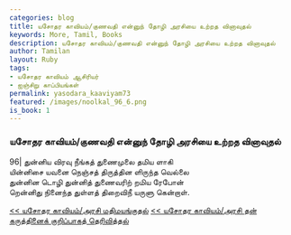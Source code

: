 ```yaml
---  
categories: blog  
title: யசோதர காவியம்/குணவதி என்னுந் தோழி அரசியை உற்றத வினாவுதல்
keywords: More, Tamil, Books  
description: யசோதர காவியம்/குணவதி என்னுந் தோழி அரசியை உற்றத வினாவுதல்
author: Tamilan  
layout: Ruby  
tags:     
- யசோதர காவியம் ஆசிரியர்
- ஐஞ்சிறு காப்பியங்கள்
permalink: yasodara_kaaviyam73  
featured: /images/noolkal_96_6.png  
is_book: 1
---  
```



### யசோதர காவியம்/குணவதி என்னுந் தோழி அரசியை உற்றத வினாவுதல்

96| துன்னிய விரவு நீங்கத் துணைமுலை தமிய ளாகி  
யின்னிசை யவனை நெஞ்சத் திருத்தின ளிருந்த வெல்லை  
துன்னின டொழி துன்னித் துணைவரிற் றமிய ரேபோன்  
றென்னிது நினைந்த துள்ளத் திறைவிநீ யருளு கென்றாள்.

[<< யசோதர காவியம்/அரசி மதிமயங்குதல்](yasodara_kaaviyam72) [<< யசோதர காவியம்/அரசி தன் கருத்தினைக் குறிப்பாகத் தெரிவித்தல்](yasodara_kaaviyam74)


